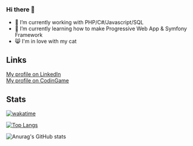 ### Hi there 👋

- 🔭 I’m currently working with PHP/C#/Javascript/SQL
- 🌱 I’m currently learning how to make Progressive Web App & Symfony Framework
- :smile_cat: I'm in love with my cat


## Links

[My profile on LinkedIn](https://www.linkedin.com/in/amelie-chardon/)\
[My profile on CodinGame](https://www.codingame.com/profile/8dd0febf2a9b7522712f33eb0b6573a19727604)

## Stats
[![wakatime](https://wakatime.com/badge/user/03a2aded-aedb-4d1e-bd94-1115a0c99a18.svg)](https://wakatime.com/@03a2aded-aedb-4d1e-bd94-1115a0c99a18)

[![Top Langs](https://github-readme-stats.vercel.app/api/top-langs/?username=amelie-chardon&theme=dracula&langs_count=6&layout=compact&count_private=true)](https://github.com/amelie-chardon/github-readme-stats)

![Anurag's GitHub stats](https://github-readme-stats.vercel.app/api?username=amelie-chardon&theme=dracula&count_private=true)



